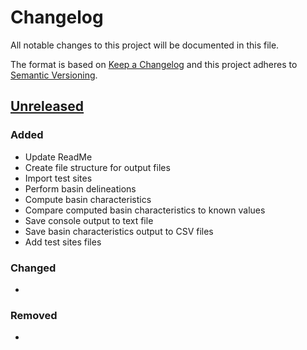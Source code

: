 # Changelog

All notable changes to this project will be documented in this file.

The format is based on [Keep a Changelog](http://keepachangelog.com/en/1.0.0/)
and this project adheres to [Semantic Versioning](http://semver.org/spec/v2.0.0.html).

## [Unreleased](https://github.com/USGS-WiM/SS-IntegrationTester/tree/dev)

### Added

- Update ReadMe
- Create file structure for output files
- Import test sites
- Perform basin delineations
- Compute basin characteristics
- Compare computed basin characteristics to known values
- Save console output to text file
- Save basin characteristics output to CSV files
- Add test sites files

### Changed

-

### Removed

-

